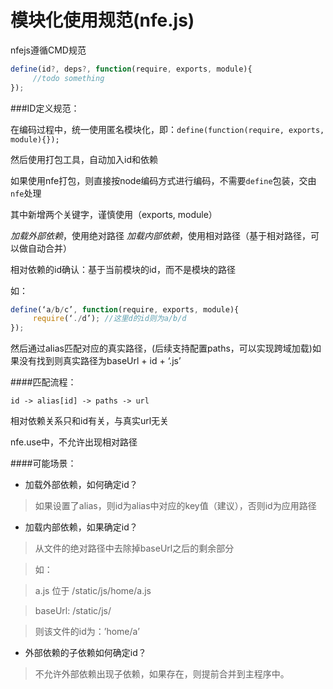 模块化使用规范(nfe.js)
======

nfejs遵循CMD规范
```js
define(id?, deps?, function(require, exports, module){
     //todo something
});
```

###ID定义规范：

在编码过程中，统一使用匿名模块化，即：`define(function(require, exports, module){});`

然后使用打包工具，自动加入id和依赖

如果使用nfe打包，则直接按node编码方式进行编码，不需要`define`包装，交由`nfe`处理

其中新增两个关键字，谨慎使用（exports, module）


*加载外部依赖*，使用绝对路径
*加载内部依赖*，使用相对路径（基于相对路径，可以做自动合并）

相对依赖的id确认：基于当前模块的id，而不是模块的路径

如：
```js
define(‘a/b/c’, function(require, exports, module){
     require(‘./d’); //这里d的id则为a/b/d
});
```

然后通过alias匹配对应的真实路径，(后续支持配置paths，可以实现跨域加载)如果没有找到则真实路径为baseUrl + id + ‘.js’

####匹配流程：

`id -> alias[id] -> paths -> url`

相对依赖关系只和id有关，与真实url无关

nfe.use中，不允许出现相对路径

####可能场景：

- 加载外部依赖，如何确定id？
>如果设置了alias，则id为alias中对应的key值（建议），否则id为应用路径

- 加载内部依赖，如果确定id？
>从文件的绝对路径中去除掉baseUrl之后的剩余部分

>如：

>a.js 位于 /static/js/home/a.js

>baseUrl: /static/js/

>则该文件的id为：’home/a’ 


- 外部依赖的子依赖如何确定id？
>不允许外部依赖出现子依赖，如果存在，则提前合并到主程序中。

